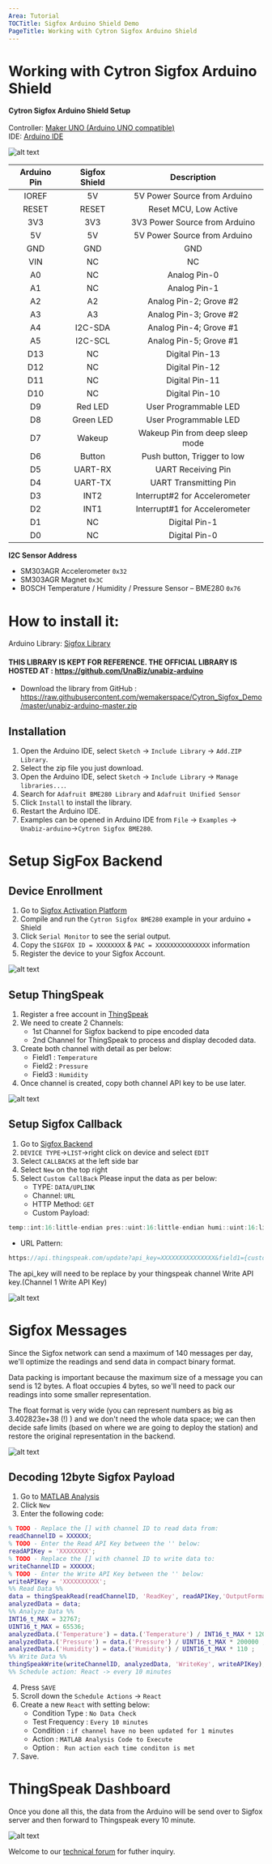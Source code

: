 ```yaml
---
Area: Tutorial
TOCTitle: Sigfox Arduino Shield Demo
PageTitle: Working with Cytron Sigfox Arduino Shield
---
```



# Working with Cytron Sigfox Arduino Shield

<strong>Cytron Sigfox Arduino Shield Setup</strong>
<br/><br/>
Controller: <a href="https://my.cytron.io/p-maker-uno-simplifying-arduino-for-education" target="_blank">Maker UNO (Arduino UNO compatible)</a><br/>
IDE: <a href="https://www.arduino.cc/en/Main/Software" target="_blank">Arduino IDE </a><br/>

![alt text](https://raw.githubusercontent.com/wemakerspace/Cytron_Sigfox_Demo/master/sigfoxshield-v2s.png "Cytron Sigfox Shield")



| Arduino Pin | Sigfox Shield |           Description           |
|:-----------:|:-------------:|:-------------------------------:|
|    IOREF    |       5V      |   5V Power Source from Arduino  |
|    RESET    |     RESET     |      Reset MCU, Low Active      |
|     3V3     |      3V3      |  3V3 Power Source from Arduino  |
|      5V     |       5V      |   5V Power Source from Arduino  |
|     GND     |      GND      |               GND               |
|     VIN     |       NC      |                NC               |
|      A0     |       NC      |           Analog Pin-0          |
|      A1     |       NC      |           Analog Pin-1          |
|      A2     |       A2      |      Analog Pin-2; Grove #2     |
|      A3     |       A3      |      Analog Pin-3; Grove #2     |
|      A4     |    I2C-SDA    |      Analog Pin-4; Grove #1     |
|      A5     |    I2C-SCL    |      Analog Pin-5; Grove #1     |
|     D13     |       NC      |          Digital Pin-13         |
|     D12     |       NC      |          Digital Pin-12         |
|     D11     |       NC      |          Digital Pin-11         |
|     D10     |       NC      |          Digital Pin-10         |
|      D9     |    Red LED    |      User Programmable LED      |
|      D8     |   Green LED   |      User Programmable LED      |
|      D7     |     Wakeup    | Wakeup Pin from deep sleep mode |
|      D6     |     Button    |   Push button, Trigger to low   |
|      D5     |    UART-RX    |        UART Receiving Pin       |
|      D4     |    UART-TX    |      UART Transmitting Pin      |
|      D3     |      INT2     |  Interrupt#2 for Accelerometer  |
|      D2     |      INT1     |  Interrupt#1 for Accelerometer  |
|      D1     |       NC      |          Digital Pin-1          |
|      D0     |       NC      |          Digital Pin-0          |

<strong>I2C Sensor Address</strong>
- SM303AGR Accelerometer	`0x32`
- SM303AGR Magnet `0x3C`
- BOSCH Temperature / Humidity / Pressure Sensor – BME280 `0x76`

How to install it:
==================

Arduino Library: <a href="https://raw.githubusercontent.com/wemakerspace/Cytron_Sigfox_Demo/master/unabiz-arduino-master.zip" target="_blank">Sigfox Library </a><br/>
#### THIS LIBRARY IS KEPT FOR REFERENCE. THE OFFICIAL LIBRARY IS HOSTED AT : https://github.com/UnaBiz/unabiz-arduino  ####





- Download the library from GitHub : https://raw.githubusercontent.com/wemakerspace/Cytron_Sigfox_Demo/master/unabiz-arduino-master.zip

## Installation
1. Open the Arduino IDE, select `Sketch` -> `Include Library` -> `Add.ZIP Library`.
2. Select the zip file you just download.
3. Open the Arduino IDE, select `Sketch` -> `Include Library` -> `Manage libraries...`.
4. Search for `Adafruit BME280 Library` and `Adafruit Unified Sensor`
3. Click `Install` to install the library.
4. Restart the Arduino IDE.
5. Examples can be opened in Arduino IDE from `File` -> `Examples` -> `Unabiz-arduino`->`Cytron Sigfox BME280`.<br>


Setup SigFox Backend
====================
## Device Enrollment
1. Go to [Sigfox Activation Platform](https://backend.sigfox.com/activate)
2. Compile and run the `Cytron Sigfox BME280` example in your arduino + Shield
3. Click `Serial Monitor` to see the serial output.
4. Copy the `SIGFOX ID = XXXXXXXX` & `PAC = XXXXXXXXXXXXXXX` information
5. Register the device to your Sigfox Account.<br>

![alt text](https://raw.githubusercontent.com/wemakerspace/Cytron_Sigfox_Demo/master/Arduino-serial-output.png "Arduino Serial Output")

## Setup ThingSpeak
1. Register a free account in [ThingSpeak](https://thingspeak.com/)
2. We need to create 2 Channels:
    - 1st Channel for Sigfox backend to pipe encoded data
    - 2nd Channel for ThingSpeak to process and display decoded data.
3. Create both channel with detail as per below:
    - Field1 : `Temperature`
    - Field2 : `Pressure`
    - Field3 : `Humidity`
4. Once channel is created, copy both channel API key to be use later.

![alt text](https://raw.githubusercontent.com/wemakerspace/Cytron_Sigfox_Demo/master/thingspeak-channel.png "Thingspeak Channel")

## Setup Sigfox Callback
1. Go to [Sigfox Backend](https://backend.sigfox.com/)
2. `DEVICE TYPE`->`LIST`->right click on device and select `EDIT`
3. Select `CALLBACKS` at the left side bar
4. Select `New` on the top right
5. Select `Custom CallBack`
    Please input the data as per below:
    - TYPE: `DATA/UPLINK`
    - Channel: `URL`
    - HTTP Method: `GET`
    - Custom Payload: 
```javascript
temp::int:16:little-endian pres::uint:16:little-endian humi::uint:16:little-endian
```
- URL Pattern:
```javascript
https://api.thingspeak.com/update?api_key=XXXXXXXXXXXXXXX&field1={customData#temp}&field2={customData#pres}&field3={customData#humi}
```

The api_key will need to be replace by your thingspeak channel Write API key.(Channel 1 Write API Key)

![alt text](https://raw.githubusercontent.com/wemakerspace/Cytron_Sigfox_Demo/master/Sigfox-backend-callback.png "Sigfox Callback")

# Sigfox Messages
Since the Sigfox network can send a maximum of 140 messages per day, we'll optimize the readings and send data in compact binary format.

Data packing is important because the maximum size of a message you can send is 12 bytes. A float occupies 4 bytes, so we'll need to pack our readings into some smaller representation.

The float format is very wide (you can represent numbers as big as 3.402823e+38 (!) ) and we don't need the whole data space; we can then decide safe limits (based on where we are going to deploy the station) and restore the original representation in the backend.

![alt text](https://raw.githubusercontent.com/wemakerspace/Cytron_Sigfox_Demo/master/Sigfox-backend-message.png "Sigfox Message")

## Decoding 12byte Sigfox Payload

1. Go to [MATLAB Analysis](https://thingspeak.com/apps/matlab_analyses)
2. Click `New`
3. Enter the following code:
```matlab
% TODO - Replace the [] with channel ID to read data from: 
readChannelID = XXXXXX; 
% TODO - Enter the Read API Key between the '' below: 
readAPIKey = 'XXXXXXXX';  
% TODO - Replace the [] with channel ID to write data to: 
writeChannelID = XXXXXX; 
% TODO - Enter the Write API Key between the '' below: 
writeAPIKey = 'XXXXXXXXXX';  
%% Read Data %% 
data = thingSpeakRead(readChannelID, 'ReadKey', readAPIKey,'OutputFormat','table');  
analyzedData = data;  
%% Analyze Data %% 
INT16_t_MAX = 32767; 
UINT16_t_MAX = 65536; 
analyzedData.('Temperature') = data.('Temperature') / INT16_t_MAX * 120 ; 
analyzedData.('Pressure') = data.('Pressure') / UINT16_t_MAX * 200000 ; 
analyzedData.('Humidity') = data.('Humidity') / UINT16_t_MAX * 110 ; 
%% Write Data %% 
thingSpeakWrite(writeChannelID, analyzedData, 'WriteKey', writeAPIKey); 
%% Schedule action: React -> every 10 minutes
```
4. Press `SAVE`
5. Scroll down the `Schedule Actions` -> `React`
6. Create a new `React` with setting below:
    - Condition Type : `No Data Check`
    - Test Frequency : `Every 10 minutes`
    - Condition : `if channel have no been updated for 1 minutes`
    - Action : `MATLAB Analysis Code to Execute`
    - Option : ` Run action each time conditon is met`
7. Save.

# ThingSpeak Dashboard

Once you done all this, the data from the Arduino will be send over to Sigfox server and then forward to Thingspeak every 10 minute.

![alt text][logo]

[logo]: https://raw.githubusercontent.com/wemakerspace/Cytron_Sigfox_Demo/master/thingspeak-dashboard.png "Thingspeak Dashboard"





Welcome to our <a href="http://forum.cytron.com.my/" target="_blank">technical forum</a> for futher inquiry.
